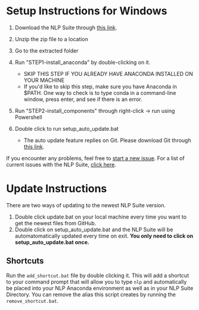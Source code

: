 # Setup Instructions for Windows

1. Download the NLP Suite through [this link](https://github.com/NLP-Suite/NLP-Suite/releases).

2. Unzip the zip file to a location

3. Go to the extracted folder

4. Run "STEP1-install_anaconda" by double-clicking on it.
    - SKIP THIS STEP IF YOU ALREADY HAVE ANACONDA INSTALLED ON YOUR MACHINE
    - If you'd like to skip this step, make sure you have Anaconda in $PATH. One way to check is to type conda in a command-line window, press enter, and see if there is an error.

5. Run "STEP2-install_components" through right-click -> run using Powershell

6. Double click to run setup_auto_update.bat
    - The auto update feature replies on Git. Please download Git through [this link](https://git-scm.com/downloads).

If you encounter any problems, feel free to [start a new issue](https://github.com/NLP-Suite/NLP-Suite/issues/new/choose). For a list of current issues with the NLP Suite, [click here](https://github.com/NLP-Suite/NLP-Suite/issues).

# Update Instructions

There are two ways of updating to the newest NLP Suite version.
1. Double click update.bat on your local machine every time you want to get the newest files from GitHub.
2. Double click on setup_auto_update.bat and the NLP Suite will be automatomatically updated every time on exit. **You only need to click on setup_auto_update.bat once.**

## Shortcuts

Run the `add_shortcut.bat` file by double clicking it. This will add a shortcut to your command prompt that will allow you to type `nlp` and automatically be placed into your NLP Anaconda environment as well as in your NLP Suite Directory. You can remove the alias this script creates by running the `remove_shortcut.bat`.
